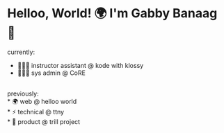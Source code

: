 # Helloo, World! 🌍 I'm Gabby Banaag 👋

currently: 
* 👩🏻‍🏫 instructor assistant @ kode with klossy <br>
* 👩🏻‍💻 sys admin @ CoRE <br>
<br>
previously: <br>
* 🌍 web @ helloo world <br>
* ⚡️ technical @ ttny  <br>
* 🦋 product @ trill project

<!--
**gbanaag/gbanaag** is a ✨ _special_ ✨ repository because its `README.md` (this file) appears on your GitHub profile.

Here are some ideas to get you started:

- 🔭 I’m currently working on ...
- 🌱 I’m currently learning ...
- 👯 I’m looking to collaborate on ...
- 🤔 I’m looking for help with ...
- 💬 Ask me about ...
- 📫 How to reach me: ...
- 😄 Pronouns: ...
- ⚡ Fun fact: ...
-->
